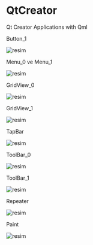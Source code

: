 # QtCreator
Qt Creator Applications with Qml

Button_1

![resim](https://user-images.githubusercontent.com/59085587/176126746-6b7832d8-e919-499f-8099-256d04f58424.png)

Menu_0 ve Menu_1

![resim](https://user-images.githubusercontent.com/59085587/176126983-6e3b21b4-73f4-428f-b616-52988d6360ee.png)

GridView_0

![resim](https://user-images.githubusercontent.com/59085587/176127086-cec79ded-16cd-4592-8dc7-5486fd755f64.png)

GridView_1

![resim](https://user-images.githubusercontent.com/59085587/176127202-340783d1-d388-4b2a-a73e-63180647bdb8.png)

TapBar

![resim](https://user-images.githubusercontent.com/59085587/176916220-fb69d9dc-1954-4cc9-8092-eeb66ebf849a.png)

ToolBar_0

![resim](https://user-images.githubusercontent.com/59085587/176916380-231f9847-c9e5-45d3-9ef8-77c6c4972d33.png)

ToolBar_1

![resim](https://user-images.githubusercontent.com/59085587/176916724-fd6230fe-78a5-4bf4-b5bf-64c4dd0a4196.png)

Repeater

![resim](https://user-images.githubusercontent.com/59085587/176127362-701863ab-6968-4621-9aa2-a7573070e736.png)

Paint

![resim](https://user-images.githubusercontent.com/59085587/176127441-7fa7d340-83de-4d34-a77b-19702a8dc2ba.png)


